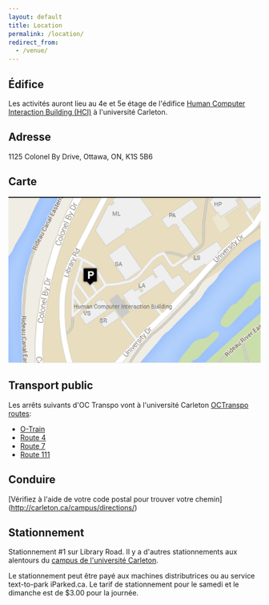 ```yaml
---
layout: default
title: Location
permalink: /location/
redirect_from:
  - /venue/
---
```


## Édifice

Les activités auront lieu au 4e et 5e étage de l'édifice 
[Human Computer Interaction Building (HCI)](http://carleton.ca/campus/map/#HC)
à l'université Carleton.

## Adresse

1125 Colonel By Drive, Ottawa, ON, K1S 5B6

## Carte

[![Carleton Campus map showing HCI building highlighted](/images/hci_map.png)](https://www.google.com/maps/place/Human+Computer+Interaction+Bldg,+Carleton+University,+Ottawa,+ON+K1S,+Canada)

## Transport public

Les arrêts suivants d'OC Transpo vont à l'université Carleton [OCTranspo routes](http://www.octranspo1.com/splash):

 - [O-Train](http://www.octranspo1.com/routes?lang=fr&date=20141206&rte=O-Train)
 - [Route 4](http://www.octranspo1.com/routes?lang=fr&date=20141206&rte=4)
 - [Route 7](http://www.octranspo1.com/routes?lang=fr&date=20141206&rte=7)
 - [Route 111](http://www.octranspo1.com/routes?lang=fr&date=20141206&rte=111)

## Conduire

[Vérifiez à l'aide de votre code postal pour trouver votre chemin] (http://carleton.ca/campus/directions/)

## Stationnement

Stationnement #1 sur Library Road. Il y a d'autres stationnements aux alentours du
[campus de l'université Carleton](http://carleton.ca/campus/).

Le stationnement peut être payé aux machines distributrices ou au service text-to-park iParked.ca. Le tarif de stationnement pour le samedi et le dimanche est de $3.00 pour la journée.
